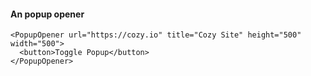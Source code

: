 #### An popup opener

```
<PopupOpener url="https://cozy.io" title="Cozy Site" height="500" width="500">
  <button>Toggle Popup</button>
</PopupOpener>
```
